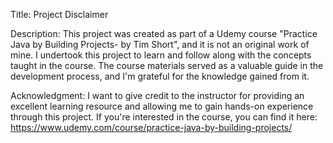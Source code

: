 Title: Project Disclaimer

Description: This project was created as part of a Udemy course "Practice Java by Building Projects- by Tim Short", and it is not an original work of mine. I undertook this project to learn and follow along with the concepts taught in the course. The course materials served as a valuable guide in the development process, and I'm grateful for the knowledge gained from it.

Acknowledgment: I want to give credit to the instructor for providing an excellent learning resource and allowing me to gain hands-on experience through this project. If you're interested in the course, you can find it here: https://www.udemy.com/course/practice-java-by-building-projects/
